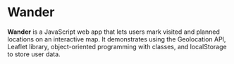 # Wander

**Wander** is a JavaScript web app that lets users mark visited and planned locations on an interactive map. It demonstrates using the Geolocation API, Leaflet library, object-oriented programming with classes, and localStorage to store user data.
